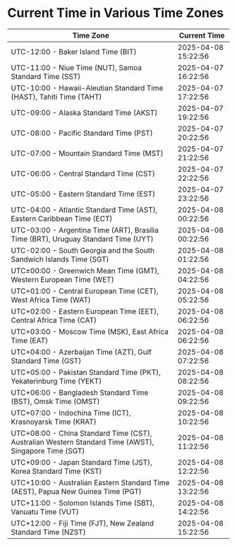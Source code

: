 # Current Time in Various Time Zones

| Time Zone | Current Time |
|-----------|--------------|
| UTC-12:00 - Baker Island Time (BIT) | 2025-04-08 15:22:56 |
| UTC-11:00 - Niue Time (NUT), Samoa Standard Time (SST) | 2025-04-07 16:22:56 |
| UTC-10:00 - Hawaii-Aleutian Standard Time (HAST), Tahiti Time (TAHT) | 2025-04-07 17:22:56 |
| UTC-09:00 - Alaska Standard Time (AKST) | 2025-04-07 19:22:56 |
| UTC-08:00 - Pacific Standard Time (PST) | 2025-04-07 20:22:56 |
| UTC-07:00 - Mountain Standard Time (MST) | 2025-04-07 21:22:56 |
| UTC-06:00 - Central Standard Time (CST) | 2025-04-07 22:22:56 |
| UTC-05:00 - Eastern Standard Time (EST) | 2025-04-07 23:22:56 |
| UTC-04:00 - Atlantic Standard Time (AST), Eastern Caribbean Time (ECT) | 2025-04-08 00:22:56 |
| UTC-03:00 - Argentina Time (ART), Brasília Time (BRT), Uruguay Standard Time (UYT) | 2025-04-08 00:22:56 |
| UTC-02:00 - South Georgia and the South Sandwich Islands Time (SGT) | 2025-04-08 01:22:56 |
| UTC±00:00 - Greenwich Mean Time (GMT), Western European Time (WET) | 2025-04-08 04:22:56 |
| UTC+01:00 - Central European Time (CET), West Africa Time (WAT) | 2025-04-08 05:22:56 |
| UTC+02:00 - Eastern European Time (EET), Central Africa Time (CAT) | 2025-04-08 06:22:56 |
| UTC+03:00 - Moscow Time (MSK), East Africa Time (EAT) | 2025-04-08 06:22:56 |
| UTC+04:00 - Azerbaijan Time (AZT), Gulf Standard Time (GST) | 2025-04-08 07:22:56 |
| UTC+05:00 - Pakistan Standard Time (PKT), Yekaterinburg Time (YEKT) | 2025-04-08 08:22:56 |
| UTC+06:00 - Bangladesh Standard Time (BST), Omsk Time (OMST) | 2025-04-08 09:22:56 |
| UTC+07:00 - Indochina Time (ICT), Krasnoyarsk Time (KRAT) | 2025-04-08 10:22:56 |
| UTC+08:00 - China Standard Time (CST), Australian Western Standard Time (AWST), Singapore Time (SGT) | 2025-04-08 11:22:56 |
| UTC+09:00 - Japan Standard Time (JST), Korea Standard Time (KST) | 2025-04-08 12:22:56 |
| UTC+10:00 - Australian Eastern Standard Time (AEST), Papua New Guinea Time (PGT) | 2025-04-08 13:22:56 |
| UTC+11:00 - Solomon Islands Time (SBT), Vanuatu Time (VUT) | 2025-04-08 14:22:56 |
| UTC+12:00 - Fiji Time (FJT), New Zealand Standard Time (NZST) | 2025-04-08 15:22:56 |
